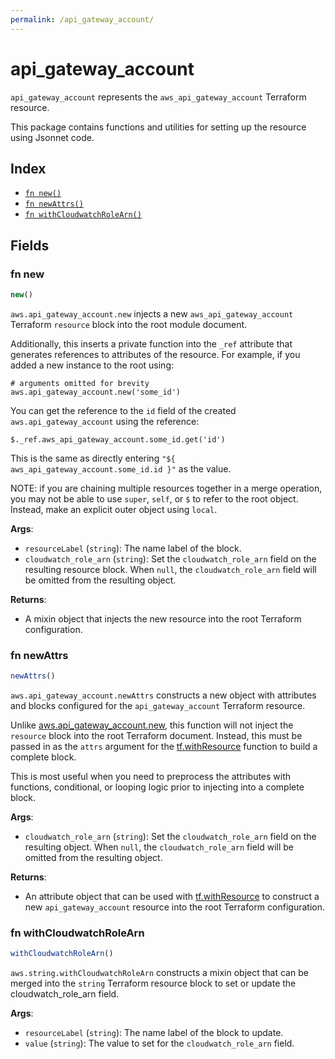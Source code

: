 ```yaml
---
permalink: /api_gateway_account/
---
```


# api_gateway_account

`api_gateway_account` represents the `aws_api_gateway_account` Terraform resource.



This package contains functions and utilities for setting up the resource using Jsonnet code.


## Index

* [`fn new()`](#fn-new)
* [`fn newAttrs()`](#fn-newattrs)
* [`fn withCloudwatchRoleArn()`](#fn-withcloudwatchrolearn)

## Fields

### fn new

```ts
new()
```


`aws.api_gateway_account.new` injects a new `aws_api_gateway_account` Terraform `resource`
block into the root module document.

Additionally, this inserts a private function into the `_ref` attribute that generates references to attributes of the
resource. For example, if you added a new instance to the root using:

    # arguments omitted for brevity
    aws.api_gateway_account.new('some_id')

You can get the reference to the `id` field of the created `aws.api_gateway_account` using the reference:

    $._ref.aws_api_gateway_account.some_id.get('id')

This is the same as directly entering `"${ aws_api_gateway_account.some_id.id }"` as the value.

NOTE: if you are chaining multiple resources together in a merge operation, you may not be able to use `super`, `self`,
or `$` to refer to the root object. Instead, make an explicit outer object using `local`.

**Args**:
  - `resourceLabel` (`string`): The name label of the block.
  - `cloudwatch_role_arn` (`string`): Set the `cloudwatch_role_arn` field on the resulting resource block. When `null`, the `cloudwatch_role_arn` field will be omitted from the resulting object.

**Returns**:
- A mixin object that injects the new resource into the root Terraform configuration.


### fn newAttrs

```ts
newAttrs()
```


`aws.api_gateway_account.newAttrs` constructs a new object with attributes and blocks configured for the `api_gateway_account`
Terraform resource.

Unlike [aws.api_gateway_account.new](#fn-new), this function will not inject the `resource`
block into the root Terraform document. Instead, this must be passed in as the `attrs` argument for the
[tf.withResource](https://github.com/tf-libsonnet/core/tree/main/docs#fn-withresource) function to build a complete block.

This is most useful when you need to preprocess the attributes with functions, conditional, or looping logic prior to
injecting into a complete block.

**Args**:
  - `cloudwatch_role_arn` (`string`): Set the `cloudwatch_role_arn` field on the resulting object. When `null`, the `cloudwatch_role_arn` field will be omitted from the resulting object.

**Returns**:
  - An attribute object that can be used with [tf.withResource](https://github.com/tf-libsonnet/core/tree/main/docs#fn-withresource) to construct a new `api_gateway_account` resource into the root Terraform configuration.


### fn withCloudwatchRoleArn

```ts
withCloudwatchRoleArn()
```

`aws.string.withCloudwatchRoleArn` constructs a mixin object that can be merged into the `string`
Terraform resource block to set or update the cloudwatch_role_arn field.



**Args**:
  - `resourceLabel` (`string`): The name label of the block to update.
  - `value` (`string`): The value to set for the `cloudwatch_role_arn` field.
